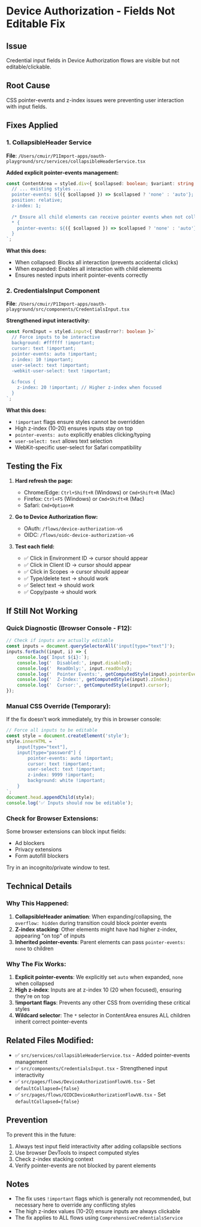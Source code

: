 # Device Authorization - Fields Not Editable Fix

## Issue
Credential input fields in Device Authorization flows are visible but not editable/clickable.

## Root Cause
CSS pointer-events and z-index issues were preventing user interaction with input fields.

## Fixes Applied

### 1. CollapsibleHeader Service
**File**: `/Users/cmuir/P1Import-apps/oauth-playground/src/services/collapsibleHeaderService.tsx`

**Added explicit pointer-events management:**
```typescript
const ContentArea = styled.div<{ $collapsed: boolean; $variant: string }>`
  // ... existing styles ...
  pointer-events: ${({ $collapsed }) => $collapsed ? 'none' : 'auto'};
  position: relative;
  z-index: 1;
  
  /* Ensure all child elements can receive pointer events when not collapsed */
  * {
    pointer-events: ${({ $collapsed }) => $collapsed ? 'none' : 'auto'};
  }
`;
```

**What this does:**
- When collapsed: Blocks all interaction (prevents accidental clicks)
- When expanded: Enables all interaction with child elements
- Ensures nested inputs inherit pointer-events correctly

### 2. CredentialsInput Component
**File**: `/Users/cmuir/P1Import-apps/oauth-playground/src/components/CredentialsInput.tsx`

**Strengthened input interactivity:**
```typescript
const FormInput = styled.input<{ $hasError?: boolean }>`
  // Force inputs to be interactive
  background: #ffffff !important;
  cursor: text !important;
  pointer-events: auto !important;
  z-index: 10 !important;
  user-select: text !important;
  -webkit-user-select: text !important;
  
  &:focus {
    z-index: 20 !important; // Higher z-index when focused
  }
`;
```

**What this does:**
- `!important` flags ensure styles cannot be overridden
- High z-index (10-20) ensures inputs stay on top
- `pointer-events: auto` explicitly enables clicking/typing
- `user-select: text` allows text selection
- WebKit-specific user-select for Safari compatibility

## Testing the Fix

1. **Hard refresh the page:**
   - Chrome/Edge: `Ctrl+Shift+R` (Windows) or `Cmd+Shift+R` (Mac)
   - Firefox: `Ctrl+F5` (Windows) or `Cmd+Shift+R` (Mac)
   - Safari: `Cmd+Option+R`

2. **Go to Device Authorization flow:**
   - OAuth: `/flows/device-authorization-v6`
   - OIDC: `/flows/oidc-device-authorization-v6`

3. **Test each field:**
   - ✅ Click in Environment ID → cursor should appear
   - ✅ Click in Client ID → cursor should appear
   - ✅ Click in Scopes → cursor should appear
   - ✅ Type/delete text → should work
   - ✅ Select text → should work
   - ✅ Copy/paste → should work

## If Still Not Working

### Quick Diagnostic (Browser Console - F12):
```javascript
// Check if inputs are actually editable
const inputs = document.querySelectorAll('input[type="text"]');
inputs.forEach((input, i) => {
    console.log(`Input ${i}:`);
    console.log('  Disabled:', input.disabled);
    console.log('  ReadOnly:', input.readOnly);
    console.log('  Pointer Events:', getComputedStyle(input).pointerEvents);
    console.log('  Z-Index:', getComputedStyle(input).zIndex);
    console.log('  Cursor:', getComputedStyle(input).cursor);
});
```

### Manual CSS Override (Temporary):
If the fix doesn't work immediately, try this in browser console:
```javascript
// Force all inputs to be editable
const style = document.createElement('style');
style.innerHTML = `
    input[type="text"],
    input[type="password"] {
        pointer-events: auto !important;
        cursor: text !important;
        user-select: text !important;
        z-index: 9999 !important;
        background: white !important;
    }
`;
document.head.appendChild(style);
console.log('✅ Inputs should now be editable');
```

### Check for Browser Extensions:
Some browser extensions can block input fields:
- Ad blockers
- Privacy extensions
- Form autofill blockers

Try in an incognito/private window to test.

## Technical Details

### Why This Happened:
1. **CollapsibleHeader animation**: When expanding/collapsing, the `overflow: hidden` during transition could block pointer events
2. **Z-index stacking**: Other elements might have had higher z-index, appearing "on top" of inputs
3. **Inherited pointer-events**: Parent elements can pass `pointer-events: none` to children

### Why The Fix Works:
1. **Explicit pointer-events**: We explicitly set `auto` when expanded, `none` when collapsed
2. **High z-index**: Inputs are at z-index 10 (20 when focused), ensuring they're on top
3. **!important flags**: Prevents any other CSS from overriding these critical styles
4. **Wildcard selector**: The `*` selector in ContentArea ensures ALL children inherit correct pointer-events

## Related Files Modified:
- ✅ `src/services/collapsibleHeaderService.tsx` - Added pointer-events management
- ✅ `src/components/CredentialsInput.tsx` - Strengthened input interactivity
- ✅ `src/pages/flows/DeviceAuthorizationFlowV6.tsx` - Set `defaultCollapsed={false}`
- ✅ `src/pages/flows/OIDCDeviceAuthorizationFlowV6.tsx` - Set `defaultCollapsed={false}`

## Prevention

To prevent this in the future:
1. Always test input field interactivity after adding collapsible sections
2. Use browser DevTools to inspect computed styles
3. Check z-index stacking context
4. Verify pointer-events are not blocked by parent elements

## Notes
- The fix uses `!important` flags which is generally not recommended, but necessary here to override any conflicting styles
- The high z-index values (10-20) ensure inputs are always clickable
- The fix applies to ALL flows using `ComprehensiveCredentialsService`

